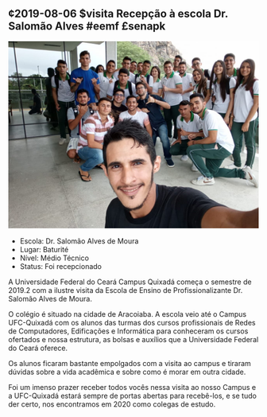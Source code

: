## ¢2019-08-06 $visita Recepção à escola Dr. Salomão Alves #eemf £senapk

![](__capa.jpg)

- Escola: Dr. Salomão Alves de Moura
- Lugar: Baturité
- Nível:  Médio Técnico 
- Status: Foi recepcionado

A Universidade Federal do Ceará Campus Quixadá começa o semestre de 2019.2 com a ilustre visita da Escola de Ensino de Profissionalizante Dr. Salomão Alves de Moura.

O colégio é situado na cidade de Aracoiaba. A escola veio até o Campus UFC-Quixadá com os alunos das turmas dos cursos profissionais de Redes de Computadores, Edificações e Informática para conheceram os cursos ofertados e nossa estrutura, as bolsas e auxílios que a Universidade Federal do Ceará oferece.

Os alunos ficaram bastante empolgados com a visita ao campus e tiraram dúvidas sobre a vida acadêmica e sobre como é morar em outra cidade.

Foi um imenso prazer receber todos vocês nessa visita ao nosso Campus e a UFC-Quixadá estará sempre de portas abertas para recebê-los, e se tudo der certo, nos encontramos em 2020 como colegas de estudo.